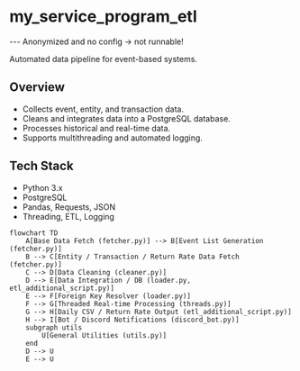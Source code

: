 # my_service_program_etl
--- Anonymized and no config -> not runnable! 

Automated data pipeline for event-based systems.  

## Overview
- Collects event, entity, and transaction data.
- Cleans and integrates data into a PostgreSQL database.
- Processes historical and real-time data.
- Supports multithreading and automated logging.

## Tech Stack
- Python 3.x
- PostgreSQL
- Pandas, Requests, JSON
- Threading, ETL, Logging

```mermaid
flowchart TD
    A[Base Data Fetch (fetcher.py)] --> B[Event List Generation (fetcher.py)]
    B --> C[Entity / Transaction / Return Rate Data Fetch (fetcher.py)]
    C --> D[Data Cleaning (cleaner.py)]
    D --> E[Data Integration / DB (loader.py, etl_additional_script.py)]
    E --> F[Foreign Key Resolver (loader.py)]
    F --> G[Threaded Real-time Processing (threads.py)]
    G --> H[Daily CSV / Return Rate Output (etl_additional_script.py)]
    H --> I[Bot / Discord Notifications (discord_bot.py)]
    subgraph utils
        U[General Utilities (utils.py)]
    end
    D --> U
    E --> U
